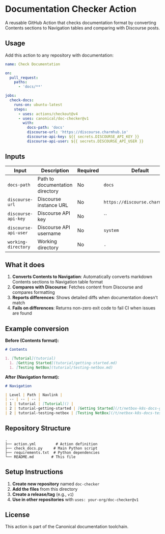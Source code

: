 # Documentation Checker Action

A reusable GitHub Action that checks documentation format by converting Contents sections to Navigation tables and comparing with Discourse posts.

## Usage

Add this action to any repository with documentation:

```yaml
name: Check Documentation

on:
  pull_request:
    paths:
      - 'docs/**'

jobs:
  check-docs:
    runs-on: ubuntu-latest
    steps:
      - uses: actions/checkout@v4
      - uses: canonical/doc-checker@v1
        with:
          docs-path: 'docs'
          discourse-url: 'https://discourse.charmhub.io'
          discourse-api-key: ${{ secrets.DISCOURSE_API_KEY }}
          discourse-api-user: ${{ secrets.DISCOURSE_API_USER }}
```

## Inputs

| Input | Description | Required | Default |
|-------|-------------|----------|---------|
| `docs-path` | Path to documentation directory | No | `docs` |
| `discourse-url` | Discourse instance URL | No | `https://discourse.charmhub.io` |
| `discourse-api-key` | Discourse API key | No | `` |
| `discourse-api-user` | Discourse API username | No | `system` |
| `working-directory` | Working directory | No | `.` |

## What it does

1. **Converts Contents to Navigation**: Automatically converts markdown Contents sections to Navigation table format
2. **Compares with Discourse**: Fetches content from Discourse and compares formatting
3. **Reports differences**: Shows detailed diffs when documentation doesn't match
4. **Fails on differences**: Returns non-zero exit code to fail CI when issues are found

## Example conversion

**Before (Contents format):**
```markdown
# Contents

1. [Tutorial](tutorial)
  1. [Getting Started](tutorial/getting-started.md)
  1. [Testing NetBox](tutorial/testing-netbox.md)
```

**After (Navigation format):**
```markdown
# Navigation

| Level | Path | Navlink |
| -- | -- | -- |
| 1 | tutorial | [Tutorial]() |
| 2 | tutorial-getting-started | [Getting Started](/t/netbox-k8s-docs-getting-started/18935) |
| 2 | tutorial-testing-netbox | [Testing NetBox](/t/netbox-k8s-docs-testing-netbox/18937) |
```

## Repository Structure

```
.
├── action.yml         # Action definition
├── check_docs.py     # Main Python script
├── requirements.txt  # Python dependencies
└── README.md        # This file
```

## Setup Instructions

1. **Create new repository** named `doc-checker`
2. **Add the files** from this directory
3. **Create a release/tag** (e.g., `v1`)
4. **Use in other repositories** with `uses: your-org/doc-checker@v1`

## License

This action is part of the Canonical documentation toolchain.